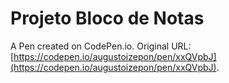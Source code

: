 # Projeto Bloco de Notas

A Pen created on CodePen.io. Original URL: [https://codepen.io/augustoizepon/pen/xxQVpbJ](https://codepen.io/augustoizepon/pen/xxQVpbJ).


